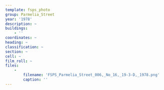 ```yaml
---
template: fsps_photo
group: Parmelia_Street
year: '1978'
description: ~
buildings:
    - ''
coordinates: ~
heading: ~
classification: ~
section: ~
cell: ~
film_roll: ~
files:
    -
        filename: 'FSPS_Parmelia_Street_006,_No_16,_19-3-D,_1978.png'
        caption: ''
---
```

